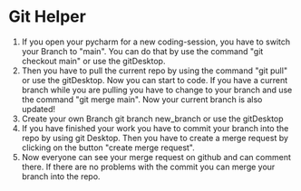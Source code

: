 # Git Helper

1. If you open your pycharm for a new coding-session, you have to switch your Branch to "main".
You can do that by use the command "git checkout main" or use the gitDesktop.
2. Then you have to pull the current repo by using the command "git pull" or use the gitDesktop. Now you can start to code.
If you have a current branch while you are pulling you have to change to your branch and use the command "git merge main".
Now your current branch is also updated!
3. Create your own Branch git branch new_branch or use the gitDesktop
4. If you have finished your work you have to commit your branch into the repo by using git Desktop. Then you 
have to create a merge request by clicking on the button "create merge request".
5. Now everyone can see your merge request on github and can comment there. If there are no problems with the commit you
can merge your branch into the repo.
